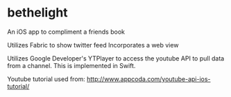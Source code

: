 # bethelight
An iOS app to compliment a friends book

Utilizes Fabric to show twitter feed
Incorporates a web view

Utilizes Google Developer's YTPlayer to access the youtube API to pull data from a channel. This is implemented in Swift.

Youtube tutorial used from: http://www.appcoda.com/youtube-api-ios-tutorial/
